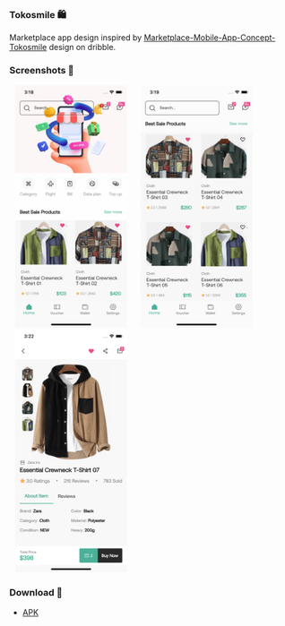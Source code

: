 ### Tokosmile 🛍

Marketplace app design inspired
by [Marketplace-Mobile-App-Concept-Tokosmile](https://dribbble.com/shots/20449197-Marketplace-Mobile-App-Concept-Tokosmile)
design on dribble.

### Screenshots 🌈

<p>
    <img src="/preview/s1.png" width="200px" hspace="10"/>
    <img src="/preview/s2.png" width="200px" hspace="10"/>
    <img src="/preview/s3.png" width="200px" hspace="10"/>
</p>

### Download 📱

- [APK](https://github.com/Iamstanlee/tokosmile/releases/download/v1.0.0/tokosmile.apk)